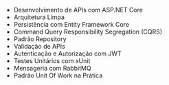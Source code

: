 * Desenvolvimento de APIs com ASP.NET Core
* Arquitetura Limpa
* Persistência com Entity Framework Core
* Command Query Responsibility Segregation (CQRS)
* Padrão Repository
* Validação de APIs
* Autenticação e Autorização com JWT
* Testes Unitários com xUnit
* Mensageria com RabbitMQ
* Padrão Unit Of Work na Prática
